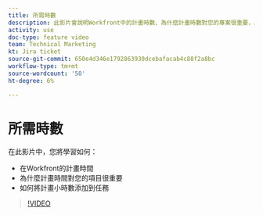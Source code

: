```yaml
---
title: 所需時數
description: 此影片會說明Workfront中的計畫時數、為什麼計畫時數對您的專案很重要，以及如何將計畫時數新增至工作
activity: use
doc-type: feature video
team: Technical Marketing
kt: Jira ticket
source-git-commit: 650e4d346e1792863930dcebafacab4c88f2a8bc
workflow-type: tm+mt
source-wordcount: '58'
ht-degree: 6%

---
```


# 所需時數

在此影片中，您將學習如何：

* 在Workfront的計畫時間
* 為什麼計畫時間對您的項目很重要
* 如何將計畫小時數添加到任務

>[!VIDEO](https://video.tv.adobe.com/v/335090/?quality=12&learn=on)
